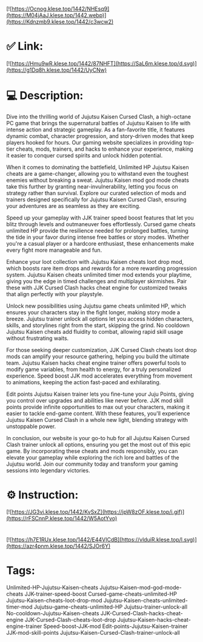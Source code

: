 [![https://Ocnog.klese.top/1442/NHEsq9](https://M04jAaJ.klese.top/1442.webp)](https://Kdnzmb9.klese.top/1442/c3wcw2)
# ✅ Link:
[![https://Hmu9wR.klese.top/1442/87NHFT](https://SaL6m.klese.top/d.svg)](https://g1Dq8h.klese.top/1442/UyCNw)
# 💻 Description:
Dive into the thrilling world of Jujutsu Kaisen Cursed Clash, a high-octane PC game that brings the supernatural battles of Jujutsu Kaisen to life with intense action and strategic gameplay. As a fan-favorite title, it features dynamic combat, character progression, and story-driven modes that keep players hooked for hours. Our gaming website specializes in providing top-tier cheats, mods, trainers, and hacks to enhance your experience, making it easier to conquer cursed spirits and unlock hidden potential.



When it comes to dominating the battlefield, Unlimited HP Jujutsu Kaisen cheats are a game-changer, allowing you to withstand even the toughest enemies without breaking a sweat. Jujutsu Kaisen mod god mode cheats take this further by granting near-invulnerability, letting you focus on strategy rather than survival. Explore our curated selection of mods and trainers designed specifically for Jujutsu Kaisen Cursed Clash, ensuring your adventures are as seamless as they are exciting.



Speed up your gameplay with JJK trainer speed boost features that let you blitz through levels and outmaneuver foes effortlessly. Cursed game cheats unlimited HP provide the resilience needed for prolonged battles, turning the tide in your favor during intense free battles or story modes. Whether you're a casual player or a hardcore enthusiast, these enhancements make every fight more manageable and fun.



Enhance your loot collection with Jujutsu Kaisen cheats loot drop mod, which boosts rare item drops and rewards for a more rewarding progression system. Jujutsu Kaisen cheats unlimited timer mod extends your playtime, giving you the edge in timed challenges and multiplayer skirmishes. Pair these with JJK Cursed Clash hacks cheat engine for customized tweaks that align perfectly with your playstyle.



Unlock new possibilities using Jujutsu game cheats unlimited HP, which ensures your characters stay in the fight longer, making story mode a breeze. Jujutsu trainer unlock all options let you access hidden characters, skills, and storylines right from the start, skipping the grind. No cooldown Jujutsu Kaisen cheats add fluidity to combat, allowing rapid skill usage without frustrating waits.



For those seeking deeper customization, JJK Cursed Clash cheats loot drop mods can amplify your resource gathering, helping you build the ultimate team. Jujutsu Kaisen hacks cheat engine trainer offers powerful tools to modify game variables, from health to energy, for a truly personalized experience. Speed boost JJK mod accelerates everything from movement to animations, keeping the action fast-paced and exhilarating.



Edit points Jujutsu Kaisen trainer lets you fine-tune your Juju Points, giving you control over upgrades and abilities like never before. JJK mod skill points provide infinite opportunities to max out your characters, making it easier to tackle end-game content. With these features, you'll experience Jujutsu Kaisen Cursed Clash in a whole new light, blending strategy with unstoppable power.



In conclusion, our website is your go-to hub for all Jujutsu Kaisen Cursed Clash trainer unlock all options, ensuring you get the most out of this epic game. By incorporating these cheats and mods responsibly, you can elevate your gameplay while exploring the rich lore and battles of the Jujutsu world. Join our community today and transform your gaming sessions into legendary victories.

# ⚙️ Instruction:
[![https://JG3vj.klese.top/1442/KvSxZ](https://jpW8zOF.klese.top/i.gif)](https://rFSCnnP.klese.top/1442/W5AotYvo)
#
[![https://h7E1RUx.klese.top/1442/E44VICdB](https://vlduiR.klese.top/l.svg)](https://azr4pnm.klese.top/1442/SJOr6Y)
# Tags:
Unlimited-HP-Jujutsu-Kaisen-cheats Jujutsu-Kaisen-mod-god-mode-cheats JJK-trainer-speed-boost Cursed-game-cheats-unlimited-HP Jujutsu-Kaisen-cheats-loot-drop-mod Jujutsu-Kaisen-cheats-unlimited-timer-mod Jujutsu-game-cheats-unlimited-HP Jujutsu-trainer-unlock-all No-cooldown-Jujutsu-Kaisen-cheats JJK-Cursed-Clash-hacks-cheat-engine JJK-Cursed-Clash-cheats-loot-drop Jujutsu-Kaisen-hacks-cheat-engine-trainer Speed-boost-JJK-mod Edit-points-Jujutsu-Kaisen-trainer JJK-mod-skill-points Jujutsu-Kaisen-Cursed-Clash-trainer-unlock-all







